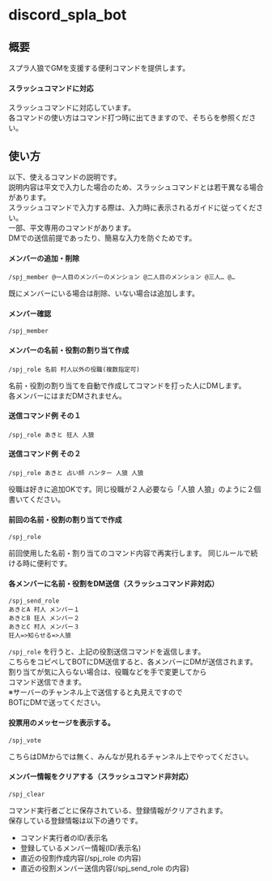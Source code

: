 # discord_spla_bot

## 概要
スプラ人狼でGMを支援する便利コマンドを提供します。
#### スラッシュコマンドに対応
スラッシュコマンドに対応しています。  
各コマンドの使い方はコマンド打つ時に出てきますので、そちらを参照ください。  

## 使い方

以下、使えるコマンドの説明です。  
説明内容は平文で入力した場合のため、スラッシュコマンドとは若干異なる場合があります。  
スラッシュコマンドで入力する際は、入力時に表示されるガイドに従ってください。  
一部、平文専用のコマンドがあります。  
DMでの送信前提であったり、簡易な入力を防ぐためです。

#### メンバーの追加・削除
    /spj_member @一人目のメンバーのメンション @二人目のメンション @三人… @…
既にメンバーにいる場合は削除、いない場合は追加します。

#### メンバー確認
    /spj_member

#### メンバーの名前・役割の割り当て作成  
    /spj_role 名前 村人以外の役職(複数指定可)
名前・役割の割り当てを自動で作成してコマンドを打った人にDMします。  
各メンバーにはまだDMされません。

#### 送信コマンド例 その１
    /spj_role あきと 狂人 人狼 

#### 送信コマンド例 その２  
    /spj_role あきと 占い師 ハンター 人狼 人狼
役職は好きに追加OKです。同じ役職が２人必要なら「人狼 人狼」のように２個書いてください。

#### 前回の名前・役割の割り当てで作成
    /spj_role
前回使用した名前・割り当てのコマンド内容で再実行します。
同じルールで続ける時に便利です。

#### 各メンバーに名前・役割をDM送信（スラッシュコマンド非対応）
    /spj_send_role  
    あきとA 村人 メンバー１  
    あきとB 狂人 メンバー２ 
    あきとC 村人 メンバー３
    狂人=>知らせる=>人狼
`/spj_role` を行うと、上記の役割送信コマンドを返信します。  
こちらをコピペしてBOTにDM送信すると、各メンバーにDMが送信されます。  
割り当てが気に入らない場合は、役職などを手で変更してから  
コマンド送信できます。  
※サーバーのチャンネル上で送信すると丸見えですので  
BOTにDMで送ってください。

#### 投票用のメッセージを表示する。  
    /spj_vote
こちらはDMからでは無く、みんなが見れるチャンネル上でやってください。

#### メンバー情報をクリアする（スラッシュコマンド非対応）
    /spj_clear   
コマンド実行者ごとに保存されている、登録情報がクリアされます。   
保存している登録情報は以下の通りです。 
* コマンド実行者のID/表示名
* 登録しているメンバー情報(ID/表示名)
* 直近の役割作成内容(/spj_role の内容)
* 直近の役割メンバー送信内容(/spj_send_role の内容)